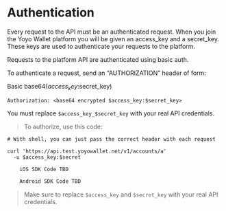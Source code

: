# Authentication

Every request to the API must be an authenticated request.  When you join the Yoyo Wallet platform you will be given an access_key and a secret_key.  These keys are used to authenticate your requests to the platform.

Requests to the platform API are authenticated using basic auth.

To authenticate a request, send an “AUTHORIZATION” header of form:

Basic base64($access_key:$secret_key)

`Authorization: <base64 encrypted $access_key:$secret_key>`

<aside class="notice">
You must replace <code>$access_key_$secret_key</code> with your real API credentials.
</aside>

> To authorize, use this code:

```shell
# With shell, you can just pass the correct header with each request

curl 'https://api.test.yoyowallet.net/v1/accounts/a' 
  -u $access_key:$secret
```

```objective_c
	iOS SDK Code TBD
```

```java
	Android SDK Code TBD
```


> Make sure to replace `$access_key` and `$secret_key` with your real API credentials.


